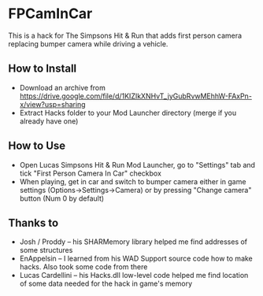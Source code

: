 # FPCamInCar

This is a hack for The Simpsons Hit & Run that adds first person camera replacing bumper camera while driving a vehicle.

## How to Install

- Download an archive from https://drive.google.com/file/d/1KIZIkXNHvT_jyGubRvwMEhhW-FAxPn-x/view?usp=sharing
- Extract Hacks folder to your Mod Launcher directory (merge if you already have one)

## How to Use

- Open Lucas Simpsons Hit & Run Mod Launcher, go to "Settings" tab and tick "First Person Camera In Car" checkbox
- When playing, get in car and switch to bumper camera either in game settings (Options->Settings->Camera) or by pressing "Change camera" button (Num 0 by default)

## Thanks to

- Josh / Proddy – his SHARMemory library helped me find addresses of some structures
- EnAppelsin – I learned from his WAD Support source code how to make hacks. Also took some code from there
- Lucas Cardellini – his Hacks.dll low-level code helped me find location of some data needed for the hack in game's memory
